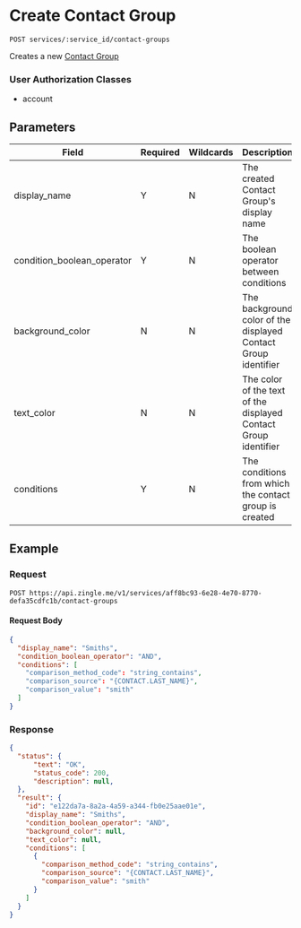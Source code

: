 # Create Contact Group

    POST services/:service_id/contact-groups
    
Creates a new [Contact Group]

### User Authorization Classes 
* account

## Parameters
Field | Required | Wildcards | Description
--- | --- | --- | ---
display_name | Y | N | The created Contact Group's display name
condition_boolean_operator | Y | N | The boolean operator between conditions
background_color | N | N | The background color of the displayed Contact Group identifier
text_color | N | N | The color of the text of the displayed Contact Group identifier
conditions | Y | N | The conditions from which the contact group is created
 

## Example
### Request

    POST https://api.zingle.me/v1/services/aff8bc93-6e28-4e70-8770-defa35cdfc1b/contact-groups
#### Request Body
```json
{
  "display_name": "Smiths",
  "condition_boolean_operator": "AND",
  "conditions": [
    "comparison_method_code": "string_contains",
    "comparison_source": "{CONTACT.LAST_NAME}",
    "comparison_value": "smith"
  ]
}
```

### Response
``` json
{
  "status": {
      "text": "OK",
      "status_code": 200,
      "description": null,
  },
  "result": {
    "id": "e122da7a-8a2a-4a59-a344-fb0e25aae01e",
    "display_name": "Smiths",
    "condition_boolean_operator": "AND",
    "background_color": null,
    "text_color": null,
    "conditions": [
      {
        "comparison_method_code": "string_contains",
        "comparison_source": "{CONTACT.LAST_NAME}",
        "comparison_value": "smith"
      }
    ]
  }
}
```

[Overview - Request Modifiers]: /README.md#request-modifiers
[Contact Group]: README.md
